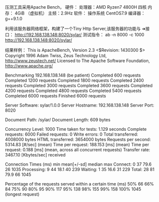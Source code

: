 压测工具采用Apache Bench，
硬件： 处理器：AMD Ryzen7 4800H  四核
      内存： 4GiB （虚拟机）
      主频：2.9Hz
软件： 操作系统 CentOS7.9   编译器：g++9.1.0

利用该服务器网络框架，构建了一个Tiny Http Server,该服务器的功能与
➜接口：  http://192.168.138.148:8020/sylar/
测试指令： ab -n 8000 -c 1000 http://192.168.138.148:8020/sylar/

结果样例：
This is ApacheBench, Version 2.3 <$Revision: 1430300 $>
Copyright 1996 Adam Twiss, Zeus Technology Ltd, http://www.zeustech.net/
Licensed to The Apache Software Foundation, http://www.apache.org/

Benchmarking 192.168.138.148 (be patient)
Completed 600 requests
Completed 1200 requests
Completed 1800 requests
Completed 2400 requests
Completed 3000 requests
Completed 3600 requests
Completed 4200 requests
Completed 4800 requests
Completed 5400 requests
Completed 6000 requests
Finished 6000 requests


Server Software:        sylar/1.0.0
Server Hostname:        192.168.138.148
Server Port:            8020

Document Path:          /sylar/
Document Length:        609 bytes

Concurrency Level:      1000
Time taken for tests:   1.129 seconds
Complete requests:      6000
Failed requests:        0
Write errors:           0
Total transferred:      4008000 bytes
HTML transferred:       3654000 bytes
Requests per second:    5314.83 [#/sec] (mean)
Time per request:       188.153 [ms] (mean)
Time per request:       0.188 [ms] (mean, across all concurrent requests)
Transfer rate:          3467.10 [Kbytes/sec] received

Connection Times (ms)
              min  mean[+/-sd] median   max
Connect:        0   37  79.6     26    1035
Processing:     9   44  18.1     40     239
Waiting:        1   35  16.6     31     229
Total:         28   81  79.9     66    1045

Percentage of the requests served within a certain time (ms)
  50%     66
  66%     84
  75%     90
  80%     95
  90%    117
  95%    138
  98%    155
  99%    158
 100%   1045 (longest request)
 
 
